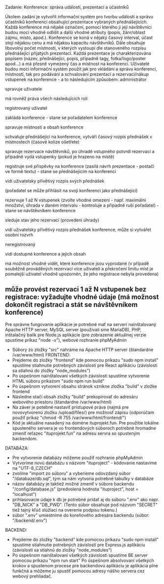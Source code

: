Zadanie:
Konference: správa událostí, prezentací a účastníků

Úkolem zadání je vytvořit informační systém pro tvorbu událostí a správu účastníků konferencí obsahující prezentace vybraných přednášejících. Každá konference má nějaké označení, pomocí kterého ji její návštěvníci budou moci vhodně odlišit a další vhodné atributy (popis, žánr/oblast zájmu, místo, apod.). Konference se koná v nějaký časový interval, účast stojí nějakou cenu a má nějakou kapacitu návštěvníků. Dále obsahuje libovolný počet místností, v kterých vystoupí dle stanoveného rozpisu přednášející přijatých prezentací. Každá prezentace je charakterizována popisem (název, přednášející, popis, případně tagy, fotka/logo/poster apod...) a má přesně vymezený čas a místnost na konferenci. Uživatelé budou moci informační systém použít jak pro vkládání a správu konferencí, místností, tak pro podávání a schvalování prezentací a rezervaci/nákup vstupenek na konference - a to následujícím způsobem:
administrátor

spravuje uživatele

má rovněž práva všech následujících rolí

registrovaný uživatel

zakládá konference - stane se pořadatelem konference

spravuje místnosti a obsah konference

schvaluje přednášející na konference, vytváří časový rozpis přednášek v místnostech (časové kolize ošetřete)

spravuje rezervace návštěvníků, po úhradě vstupného potvrdí rezervaci a případně vydá vstupenky (pokud je hrazeno na místě)

registruje své příspěvky na konference (zasílá návrh prezentace - postačí ve formě textu) - stane se přednášejícím na konferenci

vidí uživatelsky přívětivý rozpis svých přednášek

(pořadatel se může přihlásit na svoji konferenci jako přednášející)

rezervuje 1 až N vstupenek (zvolte vhodné omezení - např. maximální množství, úhrada v daném intervalu - kontroluje a případně ruší pořadatel) - stane se návštěvníkem konference

sleduje stav jeho rezervací (provedení úhrady)

vidí uživatelsky přívětivý rozpis přednášek konference, může si vytvářet osobní rozvrh

neregistrovaný

vidí dostupné konference a jejich obsah

má možnost vhodně vidět, které konference jsou vyprodané (v případě souběžně prováděných rezervací více uživateli a překročení limitu míst je pomalejší uživatel vhodně upozorněn, že jeho registrace nebyla provedena)

může provést rezervaci 1 až N vstupenek bez registrace: vyžadujte vhodné údaje (má možnost dokončit registraci a stát se návštěvníkem konference)
------------------------------------------------------------------------------------------------------------------------------------------------

Pre správne fungovanie aplikácie je potrebné mať na serveri nainštalovaný Apache HTTP server, MySQL server (používali sme MariaDB), PHP, inštalačný balík pre Node.js aplikácie (pre zobrazenie aktuálnej verzie spustíme príkaz "node -v"), webové rozhranie phpMyAdmin
- Súbory zo zložky "src" nahráme na Apache HTTP server (štandardne /var/www/html)
FRONTEND:
- Prejdeme do zložky "frontend" kde pomocou príkazu "sudo npm install" spustíme stiahnutie potrebných závislostí pre React aplikáciu (závislosti sa stiahnú do zložky "node_modules")
- Po úspešnom nainštalovaní všetkých závislosti spustíme vytvorenie HTML súboru príkazom "sudo npm run build"
- Po úspešnom vytvorení obsahu stránok vznikne zložka "build" v zložke frontend
- Následne stačí obsah zložky "build" prekopírovať do adresáru webového priestoru (štandardne /var/www/html)
- Na záver je potebné nastaviť prístupové práva (najmä pre novovytvorenú zložku /upload/files/) pre možnosť zápisu (odporúčam použiť príkaz "chmod -R 755 /var/www/html/frontend/")
- Kód je aktuálne nasadený na doméne ituprojekt.fun. Pre použitie lokálne spusteného servera je vo frontendových súboroch potrebné hromadne zmeniť reťazec "ituprojekt.fun" na adresu servra so spusteným backendom.

DATABÁZA:
- Pre vytvorenie databázy môžeme použiť rozhranie phpMyAdmin
- Vytvoríme novú databázu s názvom "ituproject" - kódovanie nastavíme na "UTF-8_CZECH"
- zvolíme "import zo súboru" a vyberieme odovzdaný súbor "/databaze/db.sql", tým sa nám vytvoria potrebné tabuľky v databáze
- názov databázy je taktiež možné zmeniť v súbore backendu "/config/database.js" (predvolená hodnota "ituproject", host = "localhost")
- prihlasovacie údaje k db je potrebné pridať aj do súboru ".env" ako napr. "DB_NICK" a "DB_PWD". (Tento súbor obsahuje pod názvom "SECRET" tiež tajný kľúč slúžiaci na overenie podpisu tokenu.)
- súbor ".env" umiestnime do koreňového adresára backendu (súbor: "/backend/.env")

BACKEND:
- Prejdeme do zložky "backend" kde pomocou príkazu "sudo npm install" spustíme stiahnutie potrebných závislostí pre Express.js aplikáciu (závislosti sa stiahnú do zložky "node_modules")
- Po úspešnom nainštalovaní všetkých závislosti spustíme BE server pomocou príkazu "npm run start"
Po úspešnom absolvovaní všetkých krokov a spustenom procese pre backendovú aplikáciu je aplikácia plne funkčná a môžeme ju spustiť pomocou adresy nášho servera cez webový prehliadač.